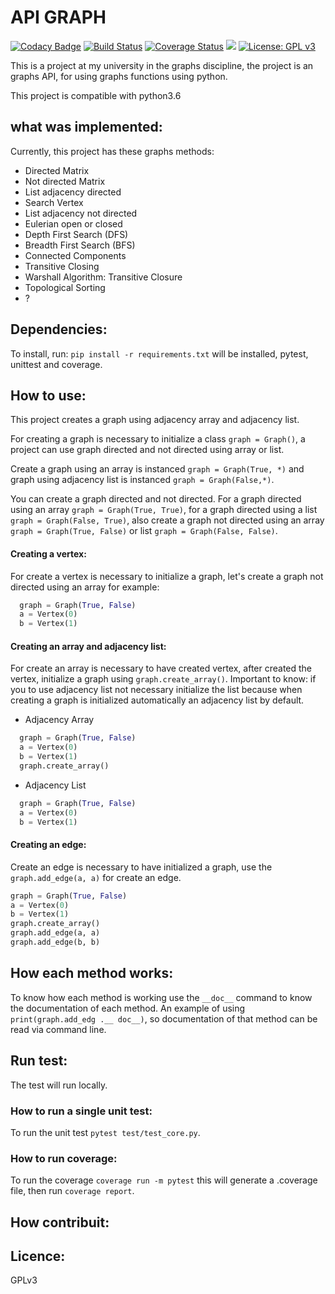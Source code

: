 # API GRAPH
[![Codacy Badge](https://api.codacy.com/project/badge/Grade/e29fdd951b1845f39e98daffe6cbf32a)](https://www.codacy.com/app/wagnerfns/API-Graph?utm_source=github.com&amp;utm_medium=referral&amp;utm_content=wagnerfns/API-Graph&amp;utm_campaign=Badge_Grade)
[![Build Status](https://travis-ci.org/wagnernegrao/API-Graph.svg?branch=master)](https://travis-ci.org/wagnernegrao/API-Graph)
[![Coverage Status](https://coveralls.io/repos/github/wagnerfns/API-Graph/badge.svg?branch=master&service=github)](https://coveralls.io/github/wagnerfns/API-Graph?branch=master)
[![](https://img.shields.io/badge/python-3.5+-blue.svg)](https://www.python.org/download/releases/3.5.0/)
[![License: GPL v3](https://img.shields.io/badge/License-GPLv3-blue.svg)](https://www.gnu.org/licenses/gpl-3.0)

This is a project at my university in the graphs discipline, the project is an graphs API, for using graphs functions using python.

This project is compatible with python3.6

## what was implemented:
Currently, this project has these graphs methods:

- Directed Matrix
- Not directed Matrix
- List adjacency directed
- Search Vertex
- List adjacency not directed
- Eulerian open or closed
- Depth First Search (DFS)
- Breadth First Search (BFS)
- Connected Components
- Transitive Closing
- Warshall Algorithm: Transitive Closure
- Topological Sorting
- ?

## Dependencies:
To install, run: ```pip install -r requirements.txt``` will be installed, pytest, unittest and coverage.

## How to use:
This project creates a graph using adjacency array and adjacency list.

For creating a graph is necessary to initialize a class ```graph = Graph()```, a project can use graph directed and not directed using array or list.

Create a graph using an array is instanced ```graph = Graph(True, *)``` and graph using adjacency list is instanced ```graph = Graph(False,*)```.

You can create a graph directed and not directed. For a graph directed using an array ```graph = Graph(True, True)```, for a graph directed using a list ```graph = Graph(False, True)```, also create a graph not directed using an array ```graph = Graph(True, False)``` or list ```graph = Graph(False, False)```.

#### Creating a vertex:
For create a vertex is necessary to initialize a graph, let's create a graph not directed using an array for example:

```py
  graph = Graph(True, False)
  a = Vertex(0)
  b = Vertex(1)
```

#### Creating an array and adjacency list:
For create an array is necessary to have created vertex, after created the vertex, initialize a graph using ```graph.create_array()```.
Important to know: if you to use adjacency list not necessary initialize the list because when creating a graph is initialized automatically an adjacency list by default.

* Adjacency Array
```py
  graph = Graph(True, False)
  a = Vertex(0)
  b = Vertex(1)
  graph.create_array()
```

* Adjacency List
```py
  graph = Graph(True, False)
  a = Vertex(0)
  b = Vertex(1)
```

#### Creating an edge:
Create an edge is necessary to have initialized a graph, use the ```graph.add_edge(a, a)``` for create an edge.

```py
graph = Graph(True, False)
a = Vertex(0)
b = Vertex(1)
graph.create_array()
graph.add_edge(a, a)
graph.add_edge(b, b)
```

## How each method works:
To know how each method is working use the ```__doc__``` command to know the documentation of each method. An example of using ```print(graph.add_edg .__ doc__)```, so documentation of that method can be read via command line.

## Run test:
The test will run locally.

### How to run a single unit test:
To run the unit test ```pytest test/test_core.py```.

### How to run coverage:
To run the coverage ```coverage run -m pytest``` this will generate a .coverage file, then run ```coverage report```.

## How contribuit:

## Licence:
GPLv3
